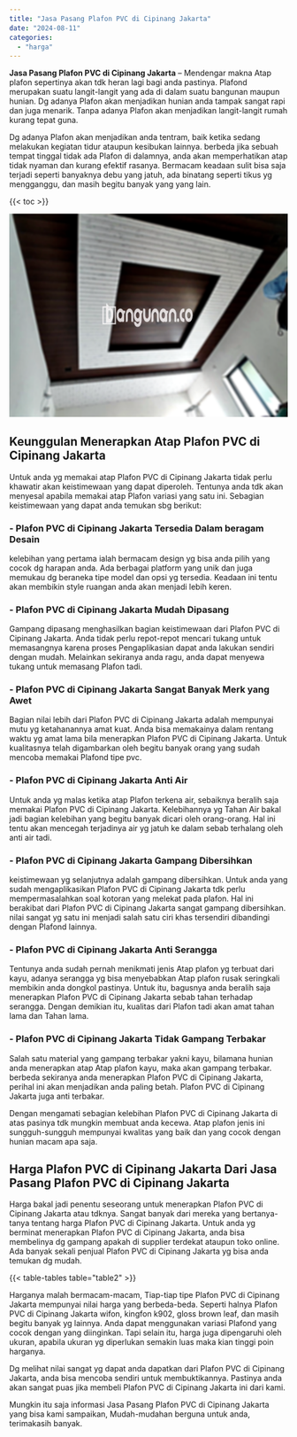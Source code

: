 ```yaml
---
title: "Jasa Pasang Plafon PVC di Cipinang Jakarta"
date: "2024-08-11"
categories: 
  - "harga"
---
```


**Jasa Pasang Plafon PVC di Cipinang Jakarta** – Mendengar makna Atap plafon sepertinya akan tdk heran lagi bagi anda pastinya. Plafond merupakan suatu langit-langit yang ada di dalam suatu bangunan maupun hunian. Dg adanya Plafon akan menjadikan hunian anda tampak sangat rapi dan juga menarik. Tanpa adanya Plafon akan menjadikan langit-langit rumah kurang tepat guna.

Dg adanya Plafon akan menjadikan anda tentram, baik ketika sedang melakukan kegiatan tidur ataupun kesibukan lainnya. berbeda jika sebuah tempat tinggal tidak ada Plafon di dalamnya, anda akan memperhatikan atap tidak nyaman dan kurang efektif rasanya. Bermacam keadaan sulit bisa saja terjadi seperti banyaknya debu yang jatuh, ada binatang seperti tikus yg mengganggu, dan masih begitu banyak yang yang lain.

{{< toc >}}

![Jasa Pasang Plafon PVC di Cipinang Jakarta](/images/flafond-pvc-murah05.png)

## Keunggulan Menerapkan Atap Plafon PVC di Cipinang Jakarta

Untuk anda yg memakai atap Plafon PVC di Cipinang Jakarta tidak perlu khawatir akan keistimewaan yang dapat diperoleh. Tentunya anda tdk akan menyesal apabila memakai atap Plafon variasi yang satu ini. Sebagian keistimewaan yang dapat anda temukan sbg berikut:

### \- Plafon PVC di Cipinang Jakarta Tersedia Dalam beragam Desain

kelebihan yang pertama ialah bermacam design yg bisa anda pilih yang cocok dg harapan anda. Ada berbagai platform yang unik dan juga memukau dg beraneka tipe model dan opsi yg tersedia. Keadaan ini tentu akan membikin style ruangan anda akan menjadi lebih keren.

### \- Plafon PVC di Cipinang Jakarta Mudah Dipasang

Gampang dipasang menghasilkan bagian keistimewaan dari Plafon PVC di Cipinang Jakarta. Anda tidak perlu repot-repot mencari tukang untuk memasangnya karena proses Pengaplikasian dapat anda lakukan sendiri dengan mudah. Melainkan sekiranya anda ragu, anda dapat menyewa tukang untuk memasang Plafon tadi.

### \- Plafon PVC di Cipinang Jakarta Sangat Banyak Merk yang Awet

Bagian nilai lebih dari Plafon PVC di Cipinang Jakarta adalah mempunyai mutu yg ketahanannya amat kuat. Anda bisa memakainya dalam rentang waktu yg amat lama bila menerapkan Plafon PVC di Cipinang Jakarta. Untuk kualitasnya telah digambarkan oleh begitu banyak orang yang sudah mencoba memakai Plafond tipe pvc.

### \- Plafon PVC di Cipinang Jakarta Anti Air

Untuk anda yg malas ketika atap Plafon terkena air, sebaiknya beralih saja memakai Plafon PVC di Cipinang Jakarta. Kelebihannya yg Tahan Air bakal jadi bagian kelebihan yang begitu banyak dicari oleh orang-orang. Hal ini tentu akan mencegah terjadinya air yg jatuh ke dalam sebab terhalang oleh anti air tadi.

### \- Plafon PVC di Cipinang Jakarta Gampang Dibersihkan

keistimewaan yg selanjutnya adalah gampang dibersihkan. Untuk anda yang sudah mengaplikasikan Plafon PVC di Cipinang Jakarta tdk perlu mempermasalahkan soal kotoran yang melekat pada plafon. Hal ini berakibat dari Plafon PVC di Cipinang Jakarta sangat gampang dibersihkan. nilai sangat yg satu ini menjadi salah satu ciri khas tersendiri dibandingi dengan Plafond lainnya.

### \- Plafon PVC di Cipinang Jakarta Anti Serangga

Tentunya anda sudah pernah menikmati jenis Atap plafon yg terbuat dari kayu, adanya serangga yg bisa menyebabkan Atap plafon rusak seringkali membikin anda dongkol pastinya. Untuk itu, bagusnya anda beralih saja menerapkan Plafon PVC di Cipinang Jakarta sebab tahan terhadap serangga. Dengan demikian itu, kualitas dari Plafon tadi akan amat tahan lama dan Tahan lama.

### \- Plafon PVC di Cipinang Jakarta Tidak Gampang Terbakar

Salah satu material yang gampang terbakar yakni kayu, bilamana hunian anda menerapkan atap Atap plafon kayu, maka akan gampang terbakar. berbeda sekiranya anda menerapkan Plafon PVC di Cipinang Jakarta, perihal ini akan menjadikan anda paling betah. Plafon PVC di Cipinang Jakarta juga anti terbakar.

Dengan mengamati sebagian kelebihan Plafon PVC di Cipinang Jakarta di atas pasinya tdk mungkin membuat anda kecewa. Atap plafon jenis ini sungguh-sungguh mempunyai kwalitas yang baik dan yang cocok dengan hunian macam apa saja.

## Harga Plafon PVC di Cipinang Jakarta Dari Jasa Pasang Plafon PVC di Cipinang Jakarta

Harga bakal jadi penentu seseorang untuk menerapkan Plafon PVC di Cipinang Jakarta atau tdknya. Sangat banyak dari mereka yang bertanya-tanya tentang harga Plafon PVC di Cipinang Jakarta. Untuk anda yg berminat menerapkan Plafon PVC di Cipinang Jakarta, anda bisa membelinya dg gampang apakah di supplier terdekat ataupun toko online. Ada banyak sekali penjual Plafon PVC di Cipinang Jakarta yg bisa anda temukan dg mudah.

{{< table-tables table="table2" >}}

Harganya malah bermacam-macam, Tiap-tiap tipe Plafon PVC di Cipinang Jakarta mempunyai nilai harga yang berbeda-beda. Seperti halnya Plafon PVC di Cipinang Jakarta wifon, kingfon k902, gloss brown leaf, dan masih begitu banyak yg lainnya. Anda dapat menggunakan variasi Plafond yang cocok dengan yang diinginkan. Tapi selain itu, harga juga dipengaruhi oleh ukuran, apabila ukuran yg diperlukan semakin luas maka kian tinggi poin harganya.

Dg melihat nilai sangat yg dapat anda dapatkan dari Plafon PVC di Cipinang Jakarta, anda bisa mencoba sendiri untuk membuktikannya. Pastinya anda akan sangat puas jika membeli Plafon PVC di Cipinang Jakarta ini dari kami.

Mungkin itu saja informasi Jasa Pasang Plafon PVC di Cipinang Jakarta yang bisa kami sampaikan, Mudah-mudahan berguna untuk anda, terimakasih banyak.
